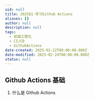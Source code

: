 ```yaml
---
uid: null
title: 2025Q1-学习Github Actions
aliases: []
author: null
description: null
tags:
  - 前端工程化
  - CI/CD
  - GithubActions
date-created: 2025-02-22T00:00:00.000Z
date-modified: 2025-02-24T00:00:00.000Z
status: null
---
```


## Github Actions 基础

1. 什么是 Github Actions
